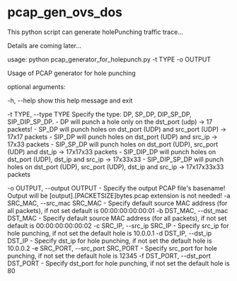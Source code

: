 # pcap_gen_ovs_dos
This python script can generate holePunching traffic trace...

Details are coming later...


usage: python pcap_generator_for_holepunch.py -t TYPE -o OUTPUT <other options>

Usage of PCAP generator for hole punching

optional arguments:

  -h, --help            show this help message and exit

  -t TYPE, --type TYPE  Specify the type: DP, SP_DP, DIP_SP_DP, SIP_DIP_SP_DP. 
	- DP will punch a hole only on the dst_port (udp) -> 17 packets!
	- SP_DP will punch holes on dst_port (UDP) and src_port (UDP) -> 17x17 packets
	- SIP_DP will punch holes on dst_port (UDP) and src_ip -> 17x33 packets
	- SIP_SP_DP will punch holes on dst_port (UDP), src_port (UDP) and dst_ip -> 17x17x33 packets
	- SIP_DIP_DP will punch holes on dst_port (UDP), dst_ip and src_ip -> 17x33x33
	- SIP_DIP_SP_DP will punch holes on dst_port (UDP), src_port (UDP), dst_ip and src_ip -> 17x17x33x33 packets
 
 -o OUTPUT, --output OUTPUT
        - Specify the output PCAP file's basename! Output will be [output].[PACKETSIZE]bytes.pcap extension is not needed!
  -a SRC_MAC, --src_mac SRC_MAC
        - Specify default source MAC address (for all packets), if not set default is 00:00:00:00:00:01
  -b DST_MAC, --dst_mac DST_MAC
        - Specify default source MAC address (for all packets), if not set default is 00:00:00:00:00:02
  -c SRC_IP, --src_ip SRC_IP
        - Specify src_ip for hole punching, if not set the default hole is 10.0.0.1
  -d DST_IP, --dst_ip DST_IP
        - Specify dst_ip for hole punching, if not set the default hole is 10.0.0.2
  -e SRC_PORT, --src_port SRC_PORT
        - Specify src_port for hole punching, if not set the default hole is 12345
  -f DST_PORT, --dst_port DST_PORT
        - Specify dst_port for hole punching, if not set the default hole is 80

